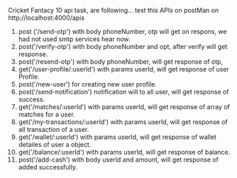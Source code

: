 Cricket Fantacy 10 api task, are following...
test this APIs on postMan on http://localhost:4000/apis

1. post ('/send-otp') with body phoneNumber, otp will get on respons, we had not used smtp services hear now.
2. post('/verify-otp') with body phoneNumber and opt, after verify will get response.
3. post('/resend-otp') with body phoneNumber, will get response of  otp,
4. get('/user-profile/:userId') with params userId, will get response of user Profile.
5. post('/new-user') for creating new user profile.
6. post('/send-notification') notification will to all user, will get response of success.
7. get('/matches/:userId') with params userId, will get response of array of matches for a user.
8. get('/my-transactions/:userId') with params userId, will get response of all transaction of a user.
9. get('/wallet/:userId') with params userId, will get response of wallet detailes of  user a object.
10. get('/balance/:userId') with params userId, will get response of balance.
11. post('/add-cash') with body userId and amount, will get response of added successfully.
